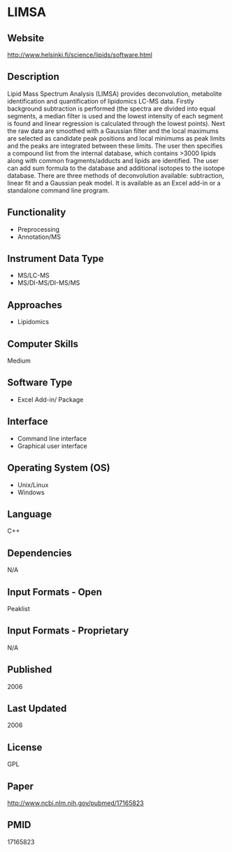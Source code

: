 # LIMSA

## Website
http://www.helsinki.fi/science/lipids/software.html

## Description
Lipid Mass Spectrum Analysis (LIMSA) provides deconvolution, metabolite identification and quantification of lipidomics LC-MS data. Firstly background subtraction is performed (the spectra are divided into equal segments, a median filter is used and the lowest intensity of each segment is found and linear regression is calculated through the lowest points). Next the raw data are smoothed with a Gaussian filter and the local maximums are selected as candidate peak positions and local minimums as peak limits and the peaks are integrated between these limits. The user then specifies a compound list from the internal database, which contains >3000 lipids along with common fragments/adducts and lipids are identified. The user can add sum formula to the database and additional isotopes to the isotope database. There are three methods of deconvolution available: subtraction, linear fit and a Gaussian peak model. It is available as an Excel add-in or a standalone command line program.

## Functionality
- Preprocessing
- Annotation/MS

## Instrument Data Type
- MS/LC-MS
- MS/DI-MS/DI-MS/MS

## Approaches
- Lipidomics

## Computer Skills
Medium

## Software Type
- Excel Add-in/ Package

## Interface
- Command line interface
- Graphical user interface

## Operating System (OS)
- Unix/Linux
- Windows

## Language
C++

## Dependencies
N/A

## Input Formats - Open
Peaklist

## Input Formats - Proprietary
N/A

## Published
2006

## Last Updated
2006

## License
GPL

## Paper
http://www.ncbi.nlm.nih.gov/pubmed/17165823

## PMID
17165823
